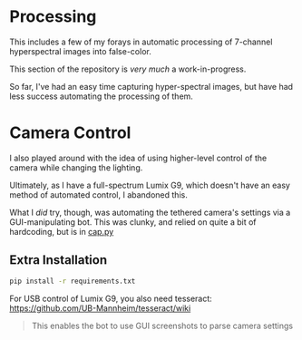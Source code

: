 # Processing

This includes a few of my forays in automatic processing of 7-channel hyperspectral images into false-color. 

This section of the repository is *very much* a work-in-progress.

So far, I've had an easy time capturing hyper-spectral images, but have had less success automating the processing of them.



# Camera Control


I also played around with the idea of using higher-level control of the camera while changing the lighting.

Ultimately, as I have a full-spectrum Lumix G9, which doesn't have an easy method of automated control, I abandoned this.

What I *did* try, though, was automating the tethered camera's settings via a GUI-manipulating bot. This was clunky, and relied on quite a bit of hardcoding, but is in [cap.py](./cap.py)


## Extra Installation


```bash
pip install -r requirements.txt
```


For USB control of Lumix G9, you also need tesseract: 
https://github.com/UB-Mannheim/tesseract/wiki
> This enables the bot to use GUI screenshots to parse camera settings